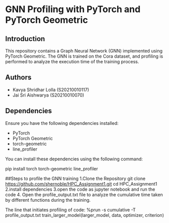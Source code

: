 # GNN Profiling with PyTorch and PyTorch Geometric

## Introduction
This repository contains a Graph Neural Network (GNN) implemented using PyTorch Geometric. The GNN is trained on the Cora dataset, and profiling is performed to analyze the execution time of the training process.

## Authors
- Kavya Shridhar Lolla (S20210010117)
- Jai Sri Aishwarya (S20210010070)

## Dependencies
Ensure you have the following dependencies installed:
- PyTorch
- PyTorch Geometric
- torch-geometric
- line_profiler

You can install these dependencies using the following command:

pip install torch torch-geometric line_profiler

##Steps to profile the GNN training
1.Clone the Repository
 git clone https://github.com/shernoble/HPC_Assignment1.git
 cd HPC_Assignment1
2.install dependencies
3.open the code as jupyter notebook and run the code
4. Open the profile_output.txt file to analyze the cumulative time taken by different functions during the training.  

The line that initiates profiling of code:
%prun -s cumulative -T profile_output.txt train_larger_model(larger_model, data, optimizer, criterion)

